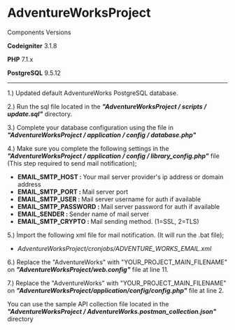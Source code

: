 # AdventureWorksProject

Components Versions

<b>Codeigniter</b> 3.1.8

<b>PHP</b> 7.1.x

<b>PostgreSQL</b> 9.5.12
<hr>

<p>1.) Updated default AdventureWorks PostgreSQL database.</p>
<p>2.) Run the sql file located in the <b><i>"AdventureWorksProject / scripts / update.sql"</i></b> directory.</p>
<p>3.) Complete your database configuration using the file in <b><i>"AdventureWorksProject / application / config / database.php"</i></b></p>
<p>4.) Make sure you complete the following settings in the <b><i>"AdventureWorksProject / application / config / library_config.php"</i></b> file (This step required to send mail notification);</p>
<ul>
<li><b>EMAIL_SMTP_HOST : </b>Your mail server provider's ip address or domain address</li>
<li><b>EMAIL_SMTP_PORT : </b>Mail server port</li>
<li><b>EMAIL_SMTP_USER : </b>Mail server username for auth if available</li>
<li><b>EMAIL_SMTP_PASSWORD : </b>Mail server password for auth if available</li>
<li><b>EMAIL_SENDER : </b>Sender name of mail server</li>
<li><b>EMAIL_SMTP_CRYPTO : </b>Mail sending method. (1=SSL, 2=TLS)</li>
</ul>
<p>5.) İmport the following xml file for mail notification. (It will run the .bat file);</p>
<ul>
<li><i>AdventureWorksProject/cronjobs/ADVENTURE_WORKS_EMAIL.xml</i></li>
</ul>
<p>6.) Replace the "AdventureWorks" with "YOUR_PROJECT_MAIN_FILENAME" on <b><i>"AdventureWorksProject/web.config"</i></b> file at line 11.</p>
<p>7.) Replace the "AdventureWorks" with "YOUR_PROJECT_MAIN_FILENAME" on <b><i>"AdventureWorksProject/application/config/config.php"</i></b> file at line 2.</p>

<p>You can use the sample API collection file located in the <b><i>"AdventureWorksProject / AdventureWorks.postman_collection.json"</i></b> directory</p>